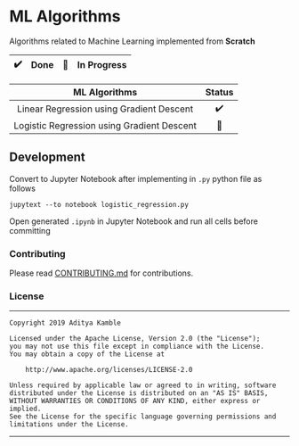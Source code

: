 # ML Algorithms
Algorithms related to Machine Learning implemented from **Scratch**

| :heavy_check_mark: | Done | :radio_button: | In Progress |
| :------------:| :----:| :------------:| :----:|

| ML Algorithms | Status |
| :------------:| :----:| 
| Linear Regression using Gradient Descent |:heavy_check_mark:
| Logistic Regression using Gradient Descent | :radio_button:

## Development

Convert to Jupyter Notebook after implementing in `.py` python file as follows
```commandline
jupytext --to notebook logistic_regression.py
```
Open generated `.ipynb` in Jupyter Notebook and run all cells before committing 

### Contributing
Please read [CONTRIBUTING.md](CONTRIBUTING.md) for contributions.

### License
-------
    Copyright 2019 Aditya Kamble

    Licensed under the Apache License, Version 2.0 (the "License");
    you may not use this file except in compliance with the License.
    You may obtain a copy of the License at

        http://www.apache.org/licenses/LICENSE-2.0

    Unless required by applicable law or agreed to in writing, software
    distributed under the License is distributed on an "AS IS" BASIS,
    WITHOUT WARRANTIES OR CONDITIONS OF ANY KIND, either express or implied.
    See the License for the specific language governing permissions and
    limitations under the License.
---
